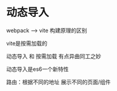 # 动态导入

webpack --> vite 构建原理的区别

vite是按需加载的

动态导入 和 按需加载 有点异曲同工之妙

动态导入是es6一个新特性

路由：根据不同的地址 展示不同的页面/组件



